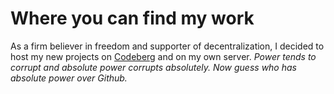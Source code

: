 # Where you can find my work

As a firm believer in freedom and supporter of decentralization, I decided to host my new projects on [Codeberg](https://codeberg.org/katywings) and on my own server. 
*Power tends to corrupt and absolute power corrupts absolutely. Now guess who has absolute power over Github.*
